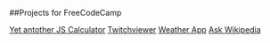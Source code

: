 



##Projects for FreeCodeCamp

[Yet antother JS Calculator](https://d-subat.github.io/codepenFCCProjects/bbx_jscalc.html)
[Twitchviewer](https://d-subat.github.io/codepenFCCProjects/bbx_twitchviewer.html)
[Weather App](https://d-subat.github.io/codepenFCCProjects/bbx_weather.html)
[Ask Wikipedia](https://d-subat.github.io/codepenFCCProjects/bbx_ask_wiki.html)
	
